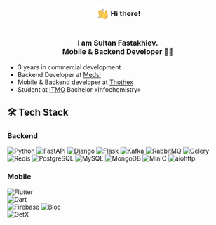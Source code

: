 <div 
align="center"
style="width:100%; display:flex; flex-direction:row; justify-content:center; align-items:center;"
>
  <h3 style="display:flex; flex-direction:row; justify-content:center; align-items:center;">
    <img 
      src="https://github.com/abcen7/abcen7/blob/main/assets/hand.gif?raw=true" 
      align="center" 
      style="width: 35px" 
    />
    Hi there!
  </h3> 
</div>

### <div align="center">I am Sultan Fastakhiev. <br> Mobile & Backend Developer 👨‍💻</div>


- 3 years in commercial development
- Backend Developer at [Medsi](https://medsi.ru/)
- Mobile & Backend developer at [Thothex](https://thothex.com/)
- Student at [ITMO](https://itmo.ru/) Bachelor «Infochemistry»

## 🛠 Tech Stack
### Backend

![Python](https://img.shields.io/static/v1?style=for-the-badge&message=Python&color=3776AB&logo=Python&logoColor=FFFFFF&label=)
![FastAPI](https://img.shields.io/static/v1?style=for-the-badge&message=FastAPI&color=009688&logo=FastAPI&logoColor=FFFFFF&label=)
![Django](https://img.shields.io/static/v1?style=for-the-badge&message=Django&color=092E20&logo=Django&logoColor=FFFFFF&label=)
![Flask](https://img.shields.io/static/v1?style=for-the-badge&message=Flask&color=000000&logo=Flask&logoColor=FFFFFF&label=)
![Kafka](https://img.shields.io/static/v1?style=for-the-badge&message=Apache+Kafka&color=231F20&logo=Apache+Kafka&logoColor=FFFFFF&label=)
![RabbitMQ](https://img.shields.io/static/v1?style=for-the-badge&message=RabbitMQ&color=FF6600&logo=RabbitMQ&logoColor=FFFFFF&label=)
![Celery](https://img.shields.io/static/v1?style=for-the-badge&message=Celery&color=37814A&logo=Celery&logoColor=FFFFFF&label=)
![Redis](https://img.shields.io/static/v1?style=for-the-badge&message=Redis&color=FF0000&logo=redis&logoColor=FFFFFF&label=)
![PostgreSQL](https://img.shields.io/static/v1?style=for-the-badge&message=PostgreSQL&color=4169E1&logo=PostgreSQL&logoColor=FFFFFF&label=)
![MySQL](https://img.shields.io/static/v1?style=for-the-badge&message=MySQL&color=4479A1&logo=MySQL&logoColor=FFFFFF&label=)
![MongoDB](https://img.shields.io/static/v1?style=for-the-badge&message=MongoDB&color=47A248&logo=MongoDB&logoColor=FFFFFF&label=)
![MinIO](https://img.shields.io/static/v1?style=for-the-badge&message=MinIO&color=FB7A24&logo=MinIO&logoColor=FFFFFF&label=)
![aiohttp](https://img.shields.io/static/v1?style=for-the-badge&message=aiohttp&color=2C5BB4&logo=aiohttp&logoColor=FFFFFF&label=)

### Mobile  
![Flutter](https://img.shields.io/static/v1?style=for-the-badge&message=Flutter&color=02569B&logo=Flutter&logoColor=FFFFFF&label=)  
![Dart](https://img.shields.io/static/v1?style=for-the-badge&message=Dart&color=0175C2&logo=Dart&logoColor=FFFFFF&label=)  
![Firebase](https://img.shields.io/static/v1?style=for-the-badge&message=Firebase&color=FFCA28&logo=Firebase&logoColor=FFFFFF&label=)
![Bloc](https://img.shields.io/static/v1?style=for-the-badge&message=Bloc&color=0088CC&logo=Bloc&logoColor=FFFFFF&label=)  
![GetX](https://img.shields.io/static/v1?style=for-the-badge&message=GetX&color=68B684&logo=GetX&logoColor=FFFFFF&label=)  
